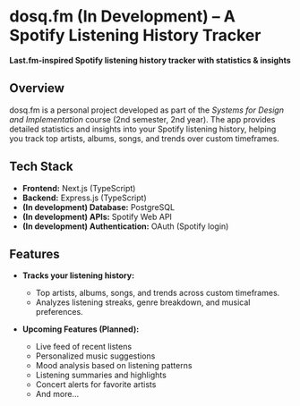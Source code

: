 # dosq.fm (In Development) – A Spotify Listening History Tracker

**Last.fm-inspired Spotify listening history tracker with statistics & insights**  

## Overview  
dosq.fm is a personal project developed as part of the *Systems for Design and Implementation* course (2nd semester, 2nd year). The app provides detailed statistics and insights into your Spotify listening history, helping you track top artists, albums, songs, and trends over custom timeframes.

## Tech Stack  
- **Frontend:** Next.js (TypeScript)
- **Backend:** Express.js (TypeScript) 
- **(In development) Database:** PostgreSQL  
- **(In development) APIs:** Spotify Web API  
- **(In development) Authentication:** OAuth (Spotify login)  

## Features  
- **Tracks your listening history:**  
  - Top artists, albums, songs, and trends across custom timeframes.  
  - Analyzes listening streaks, genre breakdown, and musical preferences.  

- **Upcoming Features (Planned):**  
  - Live feed of recent listens  
  - Personalized music suggestions  
  - Mood analysis based on listening patterns  
  - Listening summaries and highlights  
  - Concert alerts for favorite artists  
  - And more...  
